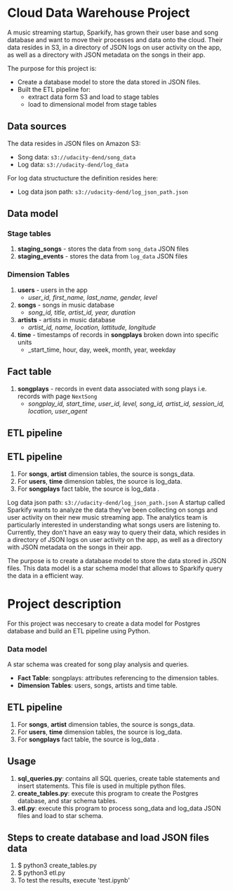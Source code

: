 # Cloud Data Warehouse Project

A music streaming startup, Sparkify, has grown their user base and song database and want to move their processes and data onto the cloud. Their data resides in S3, in a directory of JSON logs on user activity on the app, as well as a directory with JSON metadata on the songs in their app.

The purpose for this project is:

 - Create a database model to store the data stored in JSON files.
 - Built the ETL pipeline for:
   -  extract data form S3 and load to stage tables
   - load to dimensional model from stage tables

## Data sources
The data resides in JSON  files on Amazon S3:
-   Song data: `s3://udacity-dend/song_data`
-   Log data: `s3://udacity-dend/log_data`

For log data structucture the definition resides here:
 - Log data json path: `s3://udacity-dend/log_json_path.json`

## Data model
### Stage tables
1.  **staging_songs** - stores the data from `song_data` JSON files
2.  **staging_events** -  stores the data from `log_data` JSON files

### Dimension Tables

1.  **users** - users in the app
    -   _user_id, first_name, last_name, gender, level_
1.  **songs** - songs in music database
    -   _song_id, title, artist_id, year, duration_
1.  **artists** - artists in music database
    -   _artist_id, name, location, lattitude, longitude_
1.  **time** - timestamps of records in **songplays** broken down into specific units
    -   _start_time, hour, day, week, month, year, weekday

## Fact table
1.  **songplays** - records in event data associated with song plays i.e. records with page `NextSong`
    -   _songplay_id, start_time, user_id, level, song_id, artist_id, session_id, location, user_agent_

## ETL pipeline
## ETL pipeline
1. For **songs**, **artist** dimension tables, the source is songs_data.
2. For **users**, **time** dimension tables, the source is log_data.
3. For **songplays** fact table, the source is log_data . 



Log data json path: `s3://udacity-dend/log_json_path.json`
A startup called Sparkify wants to analyze the data they've been collecting on songs and user activity on their new music streaming app. The analytics team is particularly interested in understanding what songs users are listening to. Currently, they don't have an easy way to query their data, which resides in a directory of JSON logs on user activity on the app, as well as a directory with JSON metadata on the songs in their app.

The purpose is to create a database model to store the data stored in JSON files. This data model is a star schema model that allows to Sparkify query the data in a efficient way.

# Project description

For this project was neccesary to create a data model for Postgres database and build an ETL pipeline using Python. 

### Data model

A star schema was created for song play analysis and queries.
* **Fact Table**: songplays: attributes referencing to the dimension tables.
* **Dimension Tables**: users, songs, artists and time table. 

## ETL pipeline
1. For **songs**, **artist** dimension tables, the source is songs_data.
2. For **users**, **time** dimension tables, the source is log_data.
3. For **songplays** fact table, the source is log_data . 

## Usage
1. **sql_queries.py**: contains all SQL queries, create table statements and insert statements. This file is used in multiple python files.
2. **create_tables.py**: execute this program to create the Postgres database, and star schema tables.
3. **etl.py**: execute this program to process song_data and log_data JSON files and load to star schema.

## Steps to create database and load JSON files data

   1. $ python3 create_tables.py
   2. $ python3 etl.py
   3. To test the results, execute 'test.ipynb'

<!--stackedit_data:
eyJoaXN0b3J5IjpbMTE4MzA0NzE2OF19
-->
